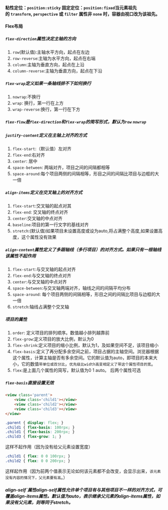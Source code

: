 #### 粘性定位：`position:sticky`  固定定位：`position:fixed`当元素祖先的 `transform`, `perspective` 或 `filter` 属性非 `none` 时，容器由视口改为该祖先。

#### Flex布局

##### `flex-direction`属性决定主轴的方向

1. `row`(默认值):主轴水平方向，起点在左边
2. `row-reverse`:主轴为水平方向，起点在右端
3. `column`:主轴为垂直方向，起点在上沿
4. `column-reverse`:主轴为垂直方向，起点在下沿

##### `flex-wrap`定义如果一条轴线排不下如何换行

1. `nowrap`:不换行
2. `wrap`: 换行，第一行在上方
3. `wrap-reverse`:换行，第一行在下方

##### `flex-flow`是`flex-direction`和`flex-wrap`的简写形式，默认为`row` `nowrap`

##### `justify-content`定义在***主轴***上对齐的方式

1. `flex-start`:（默认值）左对齐
2. `flex-end`:右对齐
3. `center`: 居中
4. `space-between`: 两端对齐，项目之间的间隔都相等
5. `space-around`:每个项目两侧的间隔相等，形目之间的间隔比项目与边框的大一倍

##### `align-items`定义在*交叉轴*上的对齐方式

1. `flex-start`:交叉轴的起点对其
2. `flex-end`: 交叉轴的终点对齐
3. `center`:交叉轴的中点对齐
4. `baseline`:项目的第一行文字的基线对齐
5. `stretch`:(默认值)如果项目未设置高度或设为auto,将占满整个高度,如果设置高度，这个属性没有效果

##### `align-content`属性定义了多跟轴线（多行项目）的对齐方式。如果只有一根轴线该属性不起作用

1. `flex-start`:与交叉轴的起点对齐
2. `flex-end`:与交叉轴的终点对齐
3. `center`:与交叉轴的中点对齐
4. `space-between`:与交叉轴两端对齐，轴线之间的间隔平均分布
5. `space-around`: 每个项目两侧的间隔相等，形目之间的间隔比项目与边框的大一倍
6. `stretch`:轴线占满整个交叉轴

##### 项目的属性

1. `order`: 定义项目的排列顺序。数值越小排列越靠前
2. `flex-grow`:定义项目的放大比例，默认为0
3. `flex-shrink`:定义项目的缩小比例，默认为1，及如果空间不足，该项目缩小
4. `flex-basis`:定义了再分配多余空间之前，项目占据的主轴空间。浏览器根据这个属性，计算主轴是否有多余空间。它的默认值为auto，即项目的本来大小，它的数值`带单位或百分比`，`优先级比width高变相定义了带这个属性项目的宽`。
5. `flex`:是上面几个属性的简写，默认值为0 1 auto。 后两个属性可选

##### `flex-basis`直接设置无效

```html
<view class='parent'>
    <view class='child1'></view>
    <view class='child2'></view>
    <view class='child3'></view>
</view>
```

```css
.parent { display: flex; }
.child1 { flex-basis: 100rpx; }
.child1 { flex-basis: 200rpx; }
.child3 { flex-grow: 1; }
```

这样不起作用（因为没有给父元素设置宽度）

```css
.child1 { flex: 0 0 100rpx; }
.child2 { flex: 0 0 200rpx; }
```

这样起作用（因为前两个值表示无论如何该元素都不会改变，会显示出来，`该元素没有内容的情况下，父元素要有高`。）

##### align-self`属性align-self属性允许单个项目有与其他项目不一样的对齐方式，可覆盖align-items属性。默认值为auto，表示继承父元素的align-items属性，如果没有父元素，则等同于stretch。